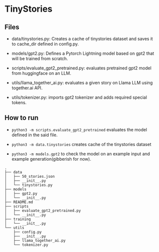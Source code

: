 # TinyStories

## Files

- data/tinystories.py: Creates a cache of tinystories dataset and saves it to cache_dir defined in config.py.

- models/gpt2.py: Defines a Pytorch Lightning model based on gpt2 that will be trained from scratch.

- scripts/evaluate_gpt2_pretrained.py: evaluates pretrained gpt2 model from huggingface on an LLM.

- utils/llama_together_ai.py: evaluates a given story on Llama LLM using together.ai API.

- utils/tokenizer.py: imports gpt2 tokenizer and adds required special tokens.

## How to run

- ```python3 -m scripts.evaluate_gpt2_pretrained``` evaluates the model defined in the said file.

- ```python3 -m data.tinystories``` creates cache of the tinystories dataset

- ```python3 -m models.gpt2``` to check the model on an example input and example generation(gibberish for now).

```
.
├── data
│   ├── 50_stories.json
│   ├── __init__.py
│   └── tinystories.py
├── models
│   ├── gpt2.py
│   └── __init__.py
├── README.md
├── scripts
│   ├── evaluate_gpt2_pretrained.py
│   └── __init__.py
├── training
│   └── __init__.py
└── utils
    ├── config.py
    ├── __init__.py
    ├── llama_together_ai.py
    └── tokenizer.py
```
